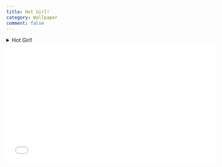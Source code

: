 ```yaml
---
title: Hot Girl!
category: Wallpaper
comment: false
---
```

<p class="encrypted" id="/MZAf/PKx9jpw8/Jnp7XQQFki2ibGnArZP46W+keVThXquhWwFROEFnbY8eC57Tw==">
<details><summary>Hot Girl!<summary>
<iframe width="560" height="315" src="({{site.url}}{{site.baseurl}}/src/assets/img/h264.mp4)" title="YouTube video player" frameborder="0" allow="accelerometer; autoplay; clipboard-write; encrypted-media; gyroscope; picture-in-picture" allowfullscreen=""></iframe></p>
